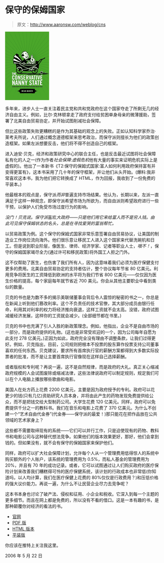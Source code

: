 # 保守的保姆国家

> 原文：<http://www.aaronsw.com/weblog/cns>

[![](img/2e0125b11f557ffc1da771d4c0b109af.png)](http://www.conservativenannystate.org/)

多年来，进步人士一直关注着民主党和共和党政府在这个国家夺走了所剩无几的经济自由主义。例如，比尔·克林顿拿走了政府支付给贫困单身母亲的微薄援助，签署了北美自由贸易协定，并开始试图削减社会保障。

但比这些政策失败更糟糕的是作为其基础的观念上的失败。正如认知科学家乔治·莱考夫所说，人们通过概念道德框架来思考政治，而保守派则擅长为他们的政策创造框架。如果左派想要反击，他们将不得不创造自己的框架。

进入迪安·贝克，经济和政策研究中心的联合主任，也是反击最近试图将社会保障私有化的人之一(作为作者*社会保障:虚假危机*他有大量的事实来证明危机实际上是虚假的)。他出了一本新书《T2:保守的保姆式国家:富人如何利用政府保持富有并变得更富有》，这本书采用了几十年的保守框架，并让他们从头开始。(爆料:我非常喜欢这本书，我为他们把它转换成了 HTML，作为回报，我收到了一份免费的平装本。)

他最根本的观点是，保守派*而非*普遍支持市场结果。他认为，长期以来，左派一直满足于这样一种观念，即保守派希望市场为所欲为，而自由派则希望政府进行一些干预，以保护人们免受市场过度行为的影响。

*没门！贝克说。保守派*喜欢*大政府——只是他们用它来给富人而不是穷人钱。由此可见保守保姆状态的名头，总是在寻找爱哭的富翁帮忙。*

以贸易政策为例。这个保守的保姆式国家非常乐意签署自由贸易协议，让美国的制造业工作岗位流向海外。他们很乐意让移民工人进入这个国家来代替洗碗机和日工。但是说到职业阶层，像医生、律师、经济学家、记者等职业人士，*哦不！*，保守的保姆国家竭尽全力(通过许可和移民政策)将外国工人拒之门外。

这不仅帮助了医生，也伤害了我们所有人，因为这意味着我们必须为医疗保健支付更多的费用。北美自由贸易协定的支持者估计，整个协议每年节省 80 亿美元。利用竞争将医生的工资降低到欧洲的水平将为我们节省 800 亿美元——仅仅因为医生价格的提高，每个家庭每年就节省近 700 美元。你会从其他主要职业中看到类似的数量。

贝克的书也是为数不多的揭示美联储董事会背后令人震惊的秘密的书之一，你总是在新闻上听到他们篡改利率。这个不负责任的技术官僚，其大部分成员由银行任命，利用其对利率的权力将经济推向衰退，这样工资就不会太高。没错，政府试图减缓经济发展，这样你的工资就会减少。(全部细节都在书里。)

贝克的书中也充满了引人入胜的新政策理念。例如，他指出，企业不是自由市场的一部分，而是政府提供的礼物。(这也是非常受欢迎的一个，因为公司每年自愿为此支付 278 亿美元。)正因为如此，政府完全没有理由不调整条款，让我们过得更好。例如，贝克指出，目前，公司规则把根本不投票的股东算作投票支持公司董事喜欢的任何东西。贝克建议，要求所有首席执行官的薪酬方案都得到大多数实际投票者的批准，而不是让主要首席执行官像现在这样自己选择薪酬。

或者版权和专利呢？再说一遍，这不是自然规律，而是政府的大礼。真正关心缩减政府规模的人会试图废除或缩减法律，这些法律说政府可以制定规则，规定我们可以在个人电脑上播放哪些歌曲和电影。

美国人在处方药上花费 2200 亿美元，主要是因为政府授予的专利。政府可以花更少的钱(只有几亿)资助研究人员本身，并将由此产生的药物发现免费提供给公众，而不是把钱交给大型制药公司。大学生花费 120 亿美元。同样，政府可以免费提供千分之一的教科书。我们在音乐和电影上花费了 370 亿美元。为什么不创建一个“艺术自由代金券”(代金券——保守派的最爱！)那只能花在把作品放在公共领域的艺术家身上？

这些都不需要取缔现有的系统——它们可以并行工作，只是迫使现有的药物、教科书和电影公司与这种替代想法竞争。如果他们的版本效果更好，那好，他们会拿到钱的。但如果没有，就不会有保守的保姆国家来保护他们。

同样，政府可以扩大社会保障计划，允许每个人从一个管理费用低得惊人的系统中购买额外的个人账户，该系统的管理费用为 0.5%，而私人基金的管理费用为 20%，并且有 70 年的成功记录。或者，它可以试图通过让人们购买政府的医疗保险计划来改善我们糟糕得可怜的医疗保健系统，该计划的行政成本也非常低(你知道吗，以人均计算，我们在医疗保健上花费的 80%仅仅是行政费用？)和压低价格的强大议价能力。再说一遍，为什么不让民营企业尽力去竞争呢？

这本书本身也讨论了破产法、侵权和征用、小企业和税收。它深入到每一个主题的更多细节。而且在网上都是免费的，所以没有不看的借口。这是一本有趣的书，是那种颠覆你对经济的看法的书。

*   [官网](http://www.conservativenannystate.org/)
*   [PDF 版](http://www.conservativenannystate.org/cnswebbook.pdf)
*   [HTML 版本](http://www.conservativenannystate.org/cns.html)
*   [平装版](http://www.lulu.com/content/301875)

你应该在推特上关注我这里。

2006 年 5 月 22 日